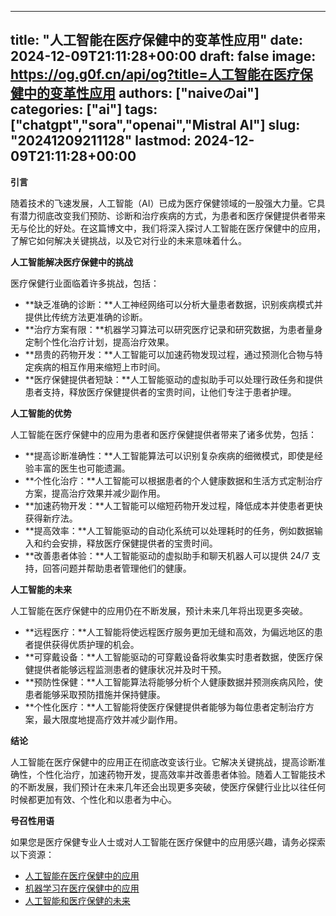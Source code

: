 
---
title: "人工智能在医疗保健中的变革性应用"
date: 2024-12-09T21:11:28+00:00
draft: false
image: https://og.g0f.cn/api/og?title=人工智能在医疗保健中的变革性应用
authors: ["naiveのai"]
categories: ["ai"]
tags: ["chatgpt","sora","openai","Mistral AI"]
slug: "20241209211128"
lastmod: 2024-12-09T21:11:28+00:00
---
**引言**

随着技术的飞速发展，人工智能（AI）已成为医疗保健领域的一股强大力量。它具有潜力彻底改变我们预防、诊断和治疗疾病的方式，为患者和医疗保健提供者带来无与伦比的好处。在这篇博文中，我们将深入探讨人工智能在医疗保健中的应用，了解它如何解决关键挑战，以及它对行业的未来意味着什么。

**人工智能解决医疗保健中的挑战**

医疗保健行业面临着许多挑战，包括：

* **缺乏准确的诊断：**人工神经网络可以分析大量患者数据，识别疾病模式并提供比传统方法更准确的诊断。
* **治疗方案有限：**机器学习算法可以研究医疗记录和研究数据，为患者量身定制个性化治疗计划，提高治疗效果。
* **昂贵的药物开发：**人工智能可以加速药物发现过程，通过预测化合物与特定疾病的相互作用来缩短上市时间。
* **医疗保健提供者短缺：**人工智能驱动的虚拟助手可以处理行政任务和提供患者支持，释放医疗保健提供者的宝贵时间，让他们专注于患者护理。

**人工智能的优势**

人工智能在医疗保健中的应用为患者和医疗保健提供者带来了诸多优势，包括：

* **提高诊断准确性：**人工智能算法可以识别复杂疾病的细微模式，即使是经验丰富的医生也可能遗漏。
* **个性化治疗：**人工智能可以根据患者的个人健康数据和生活方式定制治疗方案，提高治疗效果并减少副作用。
* **加速药物开发：**人工智能可以缩短药物开发过程，降低成本并使患者更快获得新疗法。
* **提高效率：**人工智能驱动的自动化系统可以处理耗时的任务，例如数据输入和约会安排，释放医疗保健提供者的宝贵时间。
* **改善患者体验：**人工智能驱动的虚拟助手和聊天机器人可以提供 24/7 支持，回答问题并帮助患者管理他们的健康。

**人工智能的未来**

人工智能在医疗保健中的应用仍在不断发展，预计未来几年将出现更多突破。

* **远程医疗：**人工智能将使远程医疗服务更加无缝和高效，为偏远地区的患者提供获得优质护理的机会。
* **可穿戴设备：**人工智能驱动的可穿戴设备将收集实时患者数据，使医疗保健提供者能够远程监测患者的健康状况并及时干预。
* **预防性保健：**人工智能算法将能够分析个人健康数据并预测疾病风险，使患者能够采取预防措施并保持健康。
* **个性化医疗：**人工智能将使医疗保健提供者能够为每位患者定制治疗方案，最大限度地提高疗效并减少副作用。

**结论**

人工智能在医疗保健中的应用正在彻底改变该行业。它解决关键挑战，提高诊断准确性，个性化治疗，加速药物开发，提高效率并改善患者体验。随着人工智能技术的不断发展，我们预计在未来几年还会出现更多突破，使医疗保健行业比以往任何时候都更加有效、个性化和以患者为中心。

**号召性用语**

如果您是医疗保健专业人士或对人工智能在医疗保健中的应用感兴趣，请务必探索以下资源：

* [人工智能在医疗保健中的应用](https://www.who.int/news-room/fact-sheets/detail/artificial-intelligence-in-health-care)
* [机器学习在医疗保健中的应用](https://www.ncbi.nlm.nih.gov/pmc/articles/PMC7080709/)
* [人工智能和医疗保健的未来](https://www.mckinsey.com/industries/healthcare-systems-and-services/our-insights/the-future-of-ai-in-healthcare)